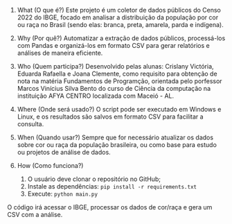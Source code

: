 1. What (O que é?)
Este projeto é um coletor de dados públicos do Censo 2022 do IBGE, focado em analisar a distribuição da população por cor ou raça no Brasil (sendo elas: branca, preta, amarela, parda e indígena).


2. Why (Por quê?)
Automatizar a extração de dados públicos, processá-los com Pandas e organizá-los em formato CSV para gerar relatórios e análises de maneira eficiente.

3. Who (Quem participa?)
Desenvolvido pelas alunas: Crislany Victória, Eduarda Rafaella e Joana Clemente, como requisito para obtenção de nota na matéria Fundamentos de Programção, orientada pelo porfessor Marcos Vinícius Silva Bento do curso de Ciência da computação na instituição AFYA CENTRO localizada com Maceió - AL.

4. Where (Onde será usado?)
O script pode ser executado em Windows e Linux, e os resultados são salvos em formato CSV para facilitar a consulta.

5. When (Quando usar?)
Sempre que for necessário atualizar os dados sobre cor ou raça da população brasileira, ou como base para estudo ou projetos de análise de dados.

6. How (Como funciona?)
   1. O usuário deve clonar o repositório no GitHub;
   2. Instale as dependências: `pip install -r requirements.txt`
   3. Execute: `python main.py`

O código irá acessar o IBGE, processar os dados de cor/raça e gera um CSV com a análise.

